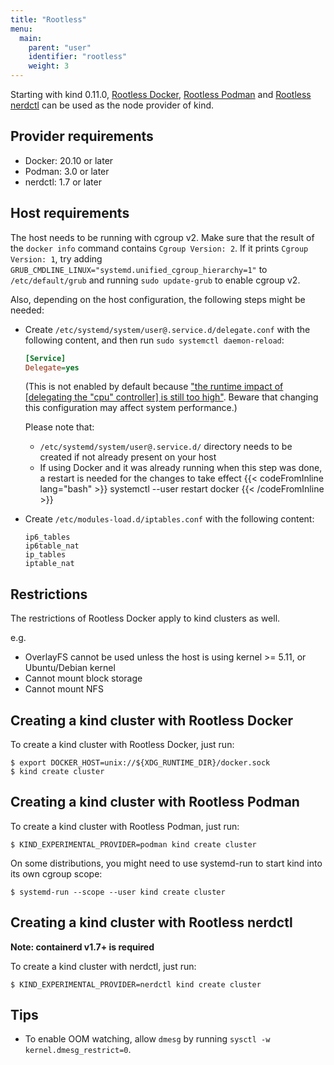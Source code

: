 ```yaml
---
title: "Rootless"
menu:
  main:
    parent: "user"
    identifier: "rootless"
    weight: 3
---
```

Starting with kind 0.11.0, [Rootless Docker](https://docs.docker.com/go/rootless/), [Rootless Podman](https://github.com/containers/podman/blob/master/docs/tutorials/rootless_tutorial.md) and [Rootless nerdctl](https://github.com/containerd/nerdctl/blob/main/docs/rootless.md) can be used as the node provider of kind.

## Provider requirements
- Docker: 20.10 or later
- Podman: 3.0 or later
- nerdctl: 1.7 or later

## Host requirements
The host needs to be running with cgroup v2.
Make sure that the result of the `docker info` command contains `Cgroup Version: 2`.
If it prints `Cgroup Version: 1`, try adding `GRUB_CMDLINE_LINUX="systemd.unified_cgroup_hierarchy=1"` to `/etc/default/grub` and
running `sudo update-grub` to enable cgroup v2.

Also, depending on the host configuration, the following steps might be needed:

- Create `/etc/systemd/system/user@.service.d/delegate.conf` with the following content, and then run `sudo systemctl daemon-reload`:

  ```ini
  [Service]
  Delegate=yes
  ```

  (This is not enabled by default because ["the runtime impact of
  [delegating the "cpu" controller] is still too
  high"](https://lists.fedoraproject.org/archives/list/devel@lists.fedoraproject.org/thread/ZMKLS7SHMRJLJ57NZCYPBAQ3UOYULV65/).
  Beware that changing this configuration may affect system
  performance.)

  Please note that:

  - `/etc/systemd/system/user@.service.d/` directory needs to be created if not already present on your host
  - If using Docker and it was already running when this step was done, a restart is needed for the changes to take
    effect
      {{< codeFromInline lang="bash" >}}
      systemctl --user restart docker
      {{< /codeFromInline >}}

- Create `/etc/modules-load.d/iptables.conf` with the following content:

  ```
  ip6_tables
  ip6table_nat
  ip_tables
  iptable_nat
  ```

## Restrictions

The restrictions of Rootless Docker apply to kind clusters as well.

e.g.
- OverlayFS cannot be used unless the host is using kernel >= 5.11, or Ubuntu/Debian kernel
- Cannot mount block storage
- Cannot mount NFS

## Creating a kind cluster with Rootless Docker

To create a kind cluster with Rootless Docker, just run:
```console
$ export DOCKER_HOST=unix://${XDG_RUNTIME_DIR}/docker.sock
$ kind create cluster
```

## Creating a kind cluster with Rootless Podman

To create a kind cluster with Rootless Podman, just run:
```console
$ KIND_EXPERIMENTAL_PROVIDER=podman kind create cluster
```

On some distributions, you might need to use systemd-run to start kind into its own cgroup scope:
```console
$ systemd-run --scope --user kind create cluster
```

## Creating a kind cluster with Rootless nerdctl

**Note: containerd v1.7+ is required**

To create a kind cluster with nerdctl, just run:
```console
$ KIND_EXPERIMENTAL_PROVIDER=nerdctl kind create cluster
```

## Tips
- To enable OOM watching, allow `dmesg` by running `sysctl -w kernel.dmesg_restrict=0`.
